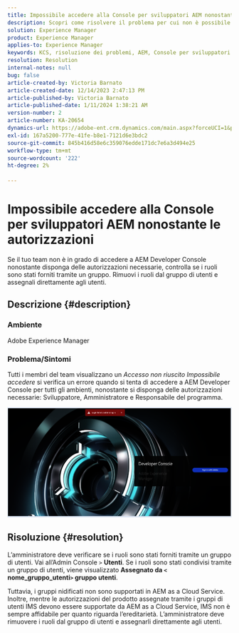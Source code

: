 ```yaml
---
title: Impossibile accedere alla Console per sviluppatori AEM nonostante le autorizzazioni
description: Scopri come risolvere il problema per cui non è possibile accedere a AEM Developer Console anche con le autorizzazioni. Controlla se i ruoli vengono forniti tramite un gruppo di utenti.
solution: Experience Manager
product: Experience Manager
applies-to: Experience Manager
keywords: KCS, risoluzione dei problemi, AEM, Console per sviluppatori AEM, Adobe Experience Manager, accesso, autorizzazioni, gruppi di utenti
resolution: Resolution
internal-notes: null
bug: false
article-created-by: Victoria Barnato
article-created-date: 12/14/2023 2:47:13 PM
article-published-by: Victoria Barnato
article-published-date: 1/11/2024 1:38:21 AM
version-number: 2
article-number: KA-20654
dynamics-url: https://adobe-ent.crm.dynamics.com/main.aspx?forceUCI=1&pagetype=entityrecord&etn=knowledgearticle&id=6c7e48a6-8f9a-ee11-be37-6045bd006b25
exl-id: 167a5200-777e-41fe-b8e1-7121d6e3bdc2
source-git-commit: 845b416d58e6c359076edde171dc7e6a3d494e25
workflow-type: tm+mt
source-wordcount: '222'
ht-degree: 2%

---
```


# Impossibile accedere alla Console per sviluppatori AEM nonostante le autorizzazioni


Se il tuo team non è in grado di accedere a AEM Developer Console nonostante disponga delle autorizzazioni necessarie, controlla se i ruoli sono stati forniti tramite un gruppo. Rimuovi i ruoli dal gruppo di utenti e assegnali direttamente agli utenti.

## Descrizione {#description}


### Ambiente

Adobe Experience Manager

### Problema/Sintomi

Tutti i membri del team visualizzano un *Accesso non riuscito Impossibile accedere* si verifica un errore quando si tenta di accedere a AEM Developer Console per tutti gli ambienti, nonostante si disponga delle autorizzazioni necessarie: Sviluppatore, Amministratore e Responsabile del programma.



![](assets/___6d7e48a6-8f9a-ee11-be37-6045bd006b25___.png)


## Risoluzione {#resolution}


L’amministratore deve verificare se i ruoli sono stati forniti tramite un gruppo di utenti. Vai all’Admin Console `>`  <b>Utenti</b>. Se i ruoli sono stati condivisi tramite un gruppo di utenti, viene visualizzato <b>Assegnato da `<` nome_gruppo_utenti`>`  gruppo utenti</b>.

Tuttavia, i gruppi nidificati non sono supportati in AEM as a Cloud Service. Inoltre, mentre le autorizzazioni del prodotto assegnate tramite i gruppi di utenti IMS devono essere supportate da AEM as a Cloud Service, IMS non è sempre affidabile per quanto riguarda l’ereditarietà. L’amministratore deve rimuovere i ruoli dal gruppo di utenti e assegnarli direttamente agli utenti.

